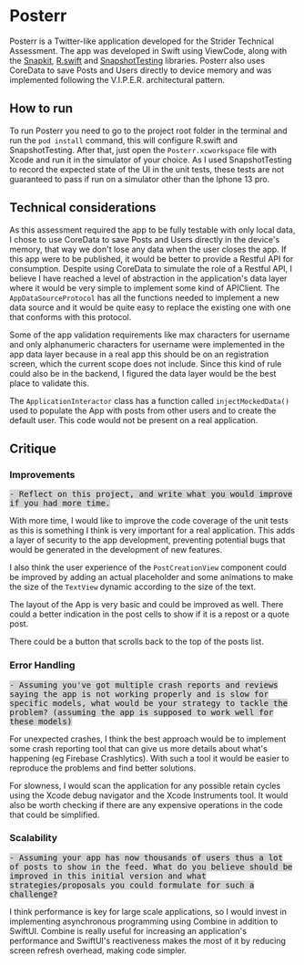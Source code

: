 # Posterr

Posterr is a Twitter-like application developed for the Strider Technical Assessment. The app was developed in Swift using ViewCode, along with the [Snapkit](https://github.com/SnapKit/SnapKit), [R.swift](https://github.com/mac-cain13/R.swift) and [SnapshotTesting](https://github.com/pointfreeco/swift-snapshot-testing) libraries. Posterr also uses CoreData to save Posts and Users directly to device memory and was implemented following the V.I.P.E.R. architectural pattern.

## How to run

To run Posterr you need to go to the project root folder in the terminal and run the `pod install` command, this will configure R.swift and SnapshotTesting. After that, just open the `Posterr.xcworkspace` file with Xcode and run it in the simulator of your choice. As I used SnapshotTesting to record the expected state of the UI in the unit tests, these tests are not guaranteed to pass if run on a simulator other than the Iphone 13 pro.

## Technical considerations

As this assessment required the app to be fully testable with only local data, I chose to use CoreData to save Posts and Users directly in the device's memory, that way we don't lose any data when the user closes the app. If this app were to be published, it would be better to provide a Restful API for consumption. Despite using CoreData to simulate the role of a Restful API, I believe I have reached a level of abstraction in the application's data layer where it would be very simple to implement some kind of APIClient. The `AppDataSourceProtocol` has all the functions needed to implement a new data source and it would be quite easy to replace the existing one with one that conforms with this protocol.

Some of the app validation requirements like max characters for username and only alphanumeric characters for username were implemented in the app data layer because in a real app this should be on an registration screen, which the current scope does not include. Since this kind of rule could also be in the backend, I figured the data layer would be the best place to validate this.

The `ApplicationInteractor` class has a function called `injectMockedData()` used to populate the App with posts from other users and to create the default user. This code would not be present on a real application.

## Critique

### Improvements

<kbd style="background-color: lightgrey">
- Reflect on this project, and write what you would improve if you had more time.

</kbd>

<br>

With more time, I would like to improve the code coverage of the unit tests as this is something I think is very important for a real application. This adds a layer of security to the app development, preventing potential bugs that would be generated in the development of new features.

I also think the user experience of the `PostCreationView` component could be improved by adding an actual placeholder and some animations to make the size of the `TextView` dynamic according to the size of the text.

The layout of the App is very basic and could be improved as well. There could a better indication in the post cells to show if it is a repost or a quote post.

There could be a button that scrolls back to the top of the posts list.

### Error Handling

<kbd style="background-color: lightgrey">
- Assuming you've got multiple crash reports and reviews saying the app is not working properly and is slow for specific models, what would be your strategy to tackle the problem? (assuming the app is supposed to work well for these models)
</kbd>

<br>

For unexpected crashes, I think the best approach would be to implement some crash reporting tool that can give us more details about what's happening (eg Firebase Crashlytics). With such a tool it would be easier to reproduce the problems and find better solutions.

For slowness, I would scan the application for any possible retain cycles using the Xcode debug navigator and the Xcode Instruments tool. It would also be worth checking if there are any expensive operations in the code that could be simplified.

### Scalability

<kbd style="background-color: lightgrey">
- Assuming your app has now thousands of users thus a lot of posts to show in the feed. What do you believe should be improved in this initial version and what strategies/proposals you could formulate for such a challenge?

</kbd>

<br>

I think performance is key for large scale applications, so I would invest in implementing asynchronous programming using Combine in addition to SwiftUI. Combine is really useful for increasing an application's performance and SwiftUI's reactiveness makes the most of it by reducing screen refresh overhead, making code simpler.

